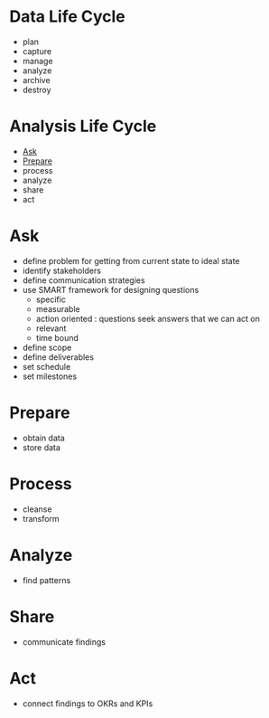# Data Life Cycle

- plan
- capture
- manage
- analyze
- archive
- destroy

# Analysis Life Cycle

- [Ask](#Ask)
- [Prepare](#Prepare)
- process
- analyze
- share
- act

# Ask

- define problem for getting from current state to ideal state
- identify stakeholders
- define communication strategies
- use SMART framework for designing questions
	- specific
	- measurable
	- action oriented : questions seek answers that we can act on
	- relevant
	- time bound
- define scope
- define deliverables
- set schedule
- set milestones

# Prepare

- obtain data
- store data

# Process

- cleanse
- transform

# Analyze
 
- find patterns

# Share

- communicate findings

# Act

- connect findings to OKRs and KPIs
